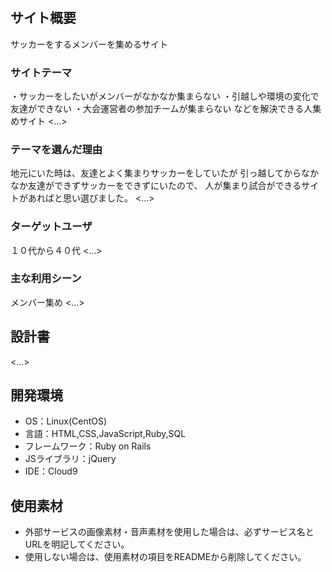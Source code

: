 # <Soccer>

## サイト概要
サッカーをするメンバーを集めるサイト
### サイトテーマ
・サッカーをしたいがメンバーがなかなか集まらない
・引越しや環境の変化で友達ができない
・大会運営者の参加チームが集まらない
などを解決できる人集めサイト
<...>

### テーマを選んだ理由
地元にいた時は、友達とよく集まりサッカーをしていたが
引っ越してからなかなか友達ができずサッカーをできずにいたので、
人が集まり試合ができるサイトがあればと思い選びました。
<...>

### ターゲットユーザ
１０代から４０代
<...>

### 主な利用シーン
メンバー集め
<...>

## 設計書
<...>

## 開発環境
- OS：Linux(CentOS)
- 言語：HTML,CSS,JavaScript,Ruby,SQL
- フレームワーク：Ruby on Rails
- JSライブラリ：jQuery
- IDE：Cloud9

## 使用素材
- 外部サービスの画像素材・音声素材を使用した場合は、必ずサービス名とURLを明記してください。
- 使用しない場合は、使用素材の項目をREADMEから削除してください。
